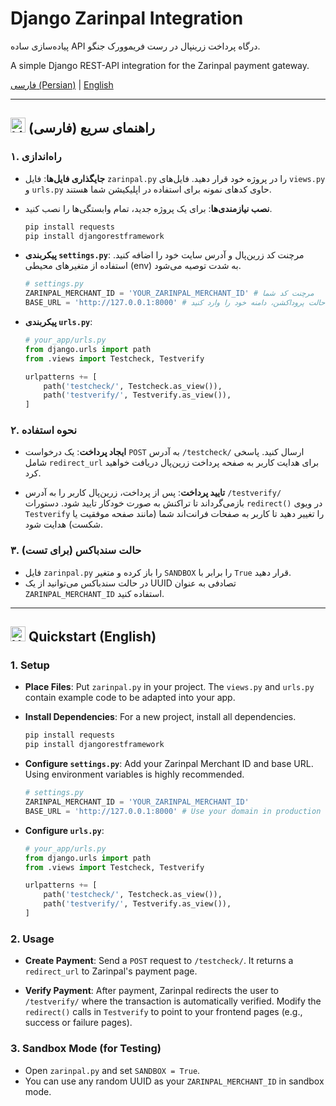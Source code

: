 # Django Zarinpal Integration

پیاده‌سازی ساده API درگاه پرداخت زرینپال در رست فریموورک جنگو.

A simple Django REST-API integration for the Zarinpal payment gateway.

[فارسی (Persian)](#فارسی) | [English](#english)

---

## <a name="فارسی"></a><img src="https://flagofiran.com/files/Flag_of_Iran_simplified.svg" width="24" alt="Lion and Sun Flag"> راهنمای سریع (فارسی)
### ۱. راه‌اندازی

* **جایگذاری فایل‌ها**: فایل `zarinpal.py` را در پروژه خود قرار دهید. فایل‌های `views.py` و `urls.py` حاوی کدهای نمونه برای استفاده در اپلیکیشن شما هستند.

* **نصب نیازمندی‌ها**: برای یک پروژه جدید، تمام وابستگی‌ها را نصب کنید.
    ```bash
    pip install requests
    pip install djangorestframework
    ```

* **پیکربندی `settings.py`**: مرچنت کد زرین‌پال و آدرس سایت خود را اضافه کنید. استفاده از متغیرهای محیطی (env) به شدت توصیه می‌شود.
    ```python
    # settings.py
    ZARINPAL_MERCHANT_ID = 'YOUR_ZARINPAL_MERCHANT_ID' # مرچنت کد شما
    BASE_URL = 'http://127.0.0.1:8000' # در حالت پروداکشن، دامنه خود را وارد کنید
    ```

* **پیکربندی `urls.py`**:
    ```python
    # your_app/urls.py
    from django.urls import path
    from .views import Testcheck, Testverify

    urlpatterns += [
        path('testcheck/', Testcheck.as_view()),
        path('testverify/', Testverify.as_view()),
    ]
    ```

### ۲. نحوه استفاده

* **ایجاد پرداخت**: یک درخواست `POST` به آدرس `/testcheck/` ارسال کنید. پاسخی شامل `redirect_url` برای هدایت کاربر به صفحه پرداخت زرین‌پال دریافت خواهید کرد.

* **تایید پرداخت**: پس از پرداخت، زرین‌پال کاربر را به آدرس `/testverify/` بازمی‌گرداند تا تراکنش به صورت خودکار تایید شود. دستورات `redirect()` در ویوی `Testverify` را تغییر دهید تا کاربر به صفحات فرانت‌اند شما (مانند صفحه موفقیت یا شکست) هدایت شود.

### ۳. حالت سندباکس (برای تست)

* فایل `zarinpal.py` را باز کرده و متغیر `SANDBOX` را برابر با `True` قرار دهید.
* در حالت سندباکس می‌توانید از یک UUID تصادفی به عنوان `ZARINPAL_MERCHANT_ID` استفاده کنید.

---
## <a name="english"></a><img src="https://github.com/joielechong/iso-country-flags-svg-collection/blob/master/svg/country-4x3/us.svg" width="24" alt="USA Flag"> Quickstart (English)

### 1. Setup

* **Place Files**: Put `zarinpal.py` in your project. The `views.py` and `urls.py` contain example code to be adapted into your app.

* **Install Dependencies**: For a new project, install all dependencies.
    ```bash
    pip install requests
    pip install djangorestframework
    ```

* **Configure `settings.py`**: Add your Zarinpal Merchant ID and base URL. Using environment variables is highly recommended.
    ```python
    # settings.py
    ZARINPAL_MERCHANT_ID = 'YOUR_ZARINPAL_MERCHANT_ID'
    BASE_URL = 'http://127.0.0.1:8000' # Use your domain in production
    ```

* **Configure `urls.py`**:
    ```python
    # your_app/urls.py
    from django.urls import path
    from .views import Testcheck, Testverify

    urlpatterns += [
        path('testcheck/', Testcheck.as_view()),
        path('testverify/', Testverify.as_view()),
    ]
    ```

### 2. Usage

* **Create Payment**: Send a `POST` request to `/testcheck/`. It returns a `redirect_url` to Zarinpal's payment page.

* **Verify Payment**: After payment, Zarinpal redirects the user to `/testverify/` where the transaction is automatically verified. Modify the `redirect()` calls in `Testverify` to point to your frontend pages (e.g., success or failure pages).

### 3. Sandbox Mode (for Testing)

* Open `zarinpal.py` and set `SANDBOX = True`.
* You can use any random UUID as your `ZARINPAL_MERCHANT_ID` in sandbox mode.
